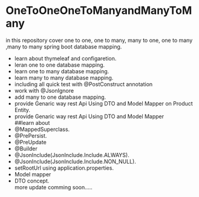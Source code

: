 # OneToOneOneToManyandManyToMany
in this repository cover one to one, one to many, many to one, one to many ,many to many spring boot database mapping.
- learn about thymeleaf and configaretion.
- leran one to one database mapping.
- learn one to many database mapping.
- learn many to many database mapping.
- including all quick test with  @PostConstruct annotation 
- work with  @JsonIgnore
- add many to one database mapping.<br/>
- provide Genaric way rest Api Using DTO and Model Mapper on Product Entity.
- provide Genaric way rest Api Using DTO and Model Mapper<br/>
##learn about<br/>
- @MappedSuperclass.
- @PrePersist.
- @PreUpdate
- @Builder
- @JsonInclude(JsonInclude.Include.ALWAYS).
- @JsonInclude(JsonInclude.Include.NON_NULL).
- setRootUrl using application.properties.
- Model mapper
- DTO concept.<br/>
more update comming soon.....
